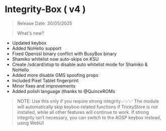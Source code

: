 # Integrity-Box ( v4 )
> Release Date: 30/05/2025
  
> What's new?
- Updated keybox 
- Added NoHello support
- Fixed Openssl binary conflict with BusyBox binary
- Shamiko whitelist now auto-skips on KSU 
- Create /sdcard/stop to disable auto whitelist mode for Shamiko & NoHello 
- Added more disable GMS spoofing props 
- Included Pixel Tablet fingerprint 
- Minor fixes and improvements
- Added polish language (thanks to @QuinceROMs

> NOTE:
Use this only if you require strong integrity.✅✅✅ The module will automatically skip keybox-related functions if TrickyStore is not installed, while all other features will continue to work. 
If strong integrity isn’t necessary, you can switch to the AOSP keybox instead, using WebUI
